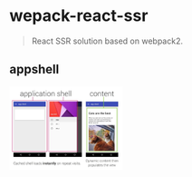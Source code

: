 # wepack-react-ssr
> React SSR solution based on webpack2.

## appshell
<img src="docs/app-shell.png" width="200">